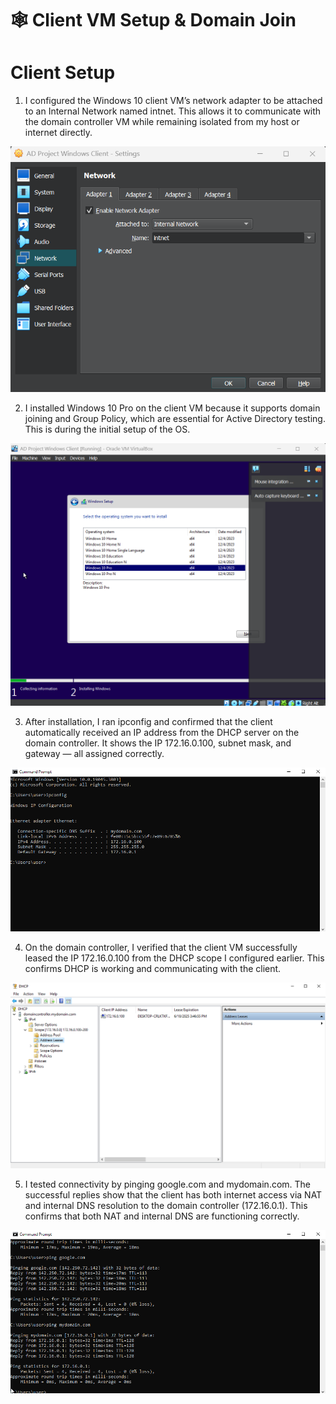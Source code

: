 # 🕸️ Client VM Setup & Domain Join

# Client Setup
1. I configured the Windows 10 client VM’s network adapter to be attached to an Internal Network named intnet. This allows it to communicate with the domain controller VM while remaining isolated from my host or internet directly.

<img src="../images/ClientSetup.png" alt="NIC" width="600">

2. I installed Windows 10 Pro on the client VM because it supports domain joining and Group Policy, which are essential for Active Directory testing. This is during the initial setup of the OS.

<img src="../images/ClientSetup2.png" alt="NIC" width="600">

3. After installation, I ran ipconfig and confirmed that the client automatically received an IP address from the DHCP server on the domain controller. It shows the IP 172.16.0.100, subnet mask, and gateway — all assigned correctly.

<img src="../images/ClientSetup3.png" alt="NIC" width="650">

4. On the domain controller, I verified that the client VM successfully leased the IP 172.16.0.100 from the DHCP scope I configured earlier. This confirms DHCP is working and communicating with the client.

<img src="../images/ClientSetup4.png" alt="NIC" width="600">

5. I tested connectivity by pinging google.com and mydomain.com. The successful replies show that the client has both internet access via NAT and internal DNS resolution to the domain controller (172.16.0.1). This confirms that both NAT and internal DNS are functioning correctly.

<img src="../images/ClientSetup5.png" alt="NIC" width="650">



























